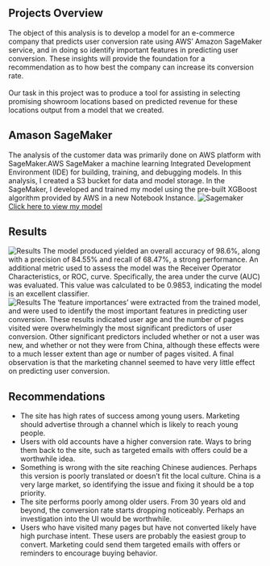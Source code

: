 ## Projects Overview

The object of this analysis is to develop a model for an e-commerce company that predicts user conversion rate using AWS’ Amazon SageMaker service, and in doing so identify important features in predicting user conversion. These insights will provide the foundation for a recommendation as to how best the company can increase its conversion rate.
<br/>
<br/>
Our task in this project was to produce a tool for assisting in selecting promising showroom locations based on predicted revenue for these locations output from a model that we created.

## Amason SageMaker
The analysis of the customer data was primarily done on AWS platform with SageMaker.AWS SageMaker a machine learning Integrated Development Environment (IDE) for building, training, and debugging models. In this analysis, I created a S3 bucket for data and model storage. In the SageMaker, I developed and trained my model using the pre-built XGBoost algorithm provided by AWS in a new Notebook Instance.
![Sagemaker](images/HXH-WbrQ.png)
<br/>
[Click here to view my model](https://public.tableau.com/profile/zhongyi1091#!/vizhome/Ferguson_Tool_final/ShowroomSelection?publish=yes)

## Results 
![Results](images/HXH-WbrQ.png)
The model produced yielded an overall accuracy of 98.6%, along with a precision of 84.55% and recall of 68.47%, a strong performance. An additional metric used to assess the model was the Receiver Operator Characteristics, or ROC, curve. Specifically, the area under the curve (AUC) was evaluated. This value was calculated to be 0.9853, indicating the model is an excellent classifier.
<br/>
![Results](images/HXH-WbrQ.png)
The ‘feature importances’ were extracted from the trained model, and were used to identify the most important features in predicting user conversion. These results indicated user age and the number of pages visited were overwhelmingly the most significant predictors of user conversion. Other significant predictors included whether or not a user was new, and whether or not they were from China, although these effects were to a much lesser extent than age or number of pages visited. A final observation is that the marketing channel seemed to have very little effect on predicting user conversion.

## Recommendations

-	The site has high rates of success among young users. Marketing should advertise through a channel which is likely to reach young people.<br/>
-	Users with old accounts have a higher conversion rate. Ways to bring them back to the site, such as targeted emails with offers could be a worthwhile idea.<br/>
-	Something is wrong with the site reaching Chinese audiences. Perhaps this version is poorly translated or doesn’t fit the local culture. China is a very large market, so identifying the issue and fixing it should be a top priority.<br/>
-	The site performs poorly among older users. From 30 years old and beyond, the conversion rate starts dropping noticeably. Perhaps an investigation into the UI would be worthwhile.<br/>
-	Users who have visited many pages but have not converted likely have high purchase intent. These users are probably the easiest group to convert. Marketing could send them targeted emails with offers or reminders to encourage buying behavior.


